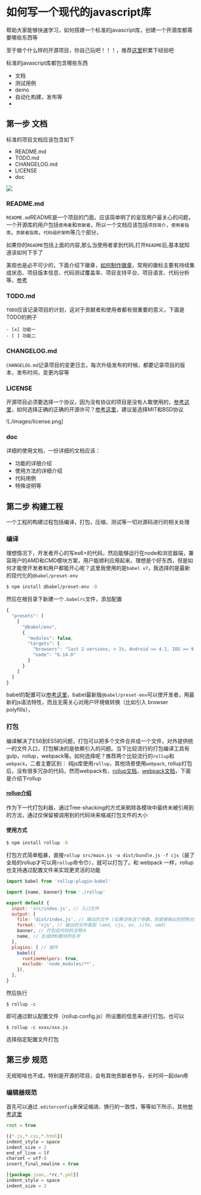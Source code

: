 # 如何写一个现代的javascript库

帮助大家能够快速学习，如何搭建一个标准的javascript库，创建一个开源库都需要哪些东西等

至于做个什么样的开源项目，你自己玩吧！！！，推荐[这里](http://blog.jobbole.com/113602/)积累下经验吧

标准的javascript库都包含哪些东西
- 文档
- 测试用例
- demo
- 自动化构建，发布等
- 

## 第一步 文档

标准的项目文档应该包含如下

- README.md
- TODO.md
- CHANGELOG.md
- LICENSE
- doc

![](./images/doc.png)

### README.md

`README.md`README是一个项目的门面，应该简单明了的呈现用户最关心的问题，一个开源库的用户包括`使用者`和`贡献者`，所以一个文档应该包括`项目简介`，`使用者指南`，`贡献者指南`，`代码组织架构`等几个部分，

如果你的`README`包括上面的内容,那么当使用者拿到代码,打开`README`后,基本就知道该如何下手了

美观也是必不可少的，下面介绍下徽章，[如何制作徽章](https://shields.io/#/)，常用的徽标主要有持续集成状态、项目版本信息、代码测试覆盖率、项目支持平台、项目语言、代码分析等，[参考](https://juejin.im/post/5a32157c6fb9a0450b6667ac)

### TODO.md

`TODO`应该记录项目的计划，这对于贡献者和使用者都有很重要的意义，下面是TODO的例子
```
- [x] 功能一
- [ ] 功能二
```
### CHANGELOG.md
`CHANGELOG.md`记录项目的变更日志，每次升级发布的时候，都要记录项目的版本，发布时间，变更内容等

### LICENSE
开源项目必须要选择一个协议，因为没有协议的项目是没有人敢使用的，[参考这里](https://spdx.org/licenses/)，如何选择正确的正确的开源许可？[参考这里](https://blog.csdn.net/j01g58uc80251/article/details/78131010)，建议是选择MIT和BSD协议

![./images/license.png]

### doc
详细的使用文档，一份详细的文档应该：
- 功能的详细介绍
- 使用方法的详细介绍
- 代码用例
- 特殊说明等

## 第二步 构建工程
一个工程的构建过程包括编译，打包，压缩，测试等一切对源码进行的相关处理

### 编译
理想情况下，开发者开心的写es6+的代码，然后能够运行在node和浏览器端，兼容用户的AMD和CMD模块方案，用户能顺利应用起来。理想是个好东西，但是如何才能使开发者和用户都能开心呢？这里我使用的是`babel v7`，我选择的是最新的现代化的`@babel/preset-env`
```bash
$ npm install @babel/preset-env -D
```
然后在根目录下新建一个`.babelrc`文件，添加配置
```js
{
  "presets": [
    [
      "@babel/env",
      {
        "modules": false,
        "targets": {
          "browsers": "last 2 versions, > 1%, Android >= 4.1, IOS >= 9,  Chrome >= 16",
          "node": "6.14.0"
        }
      }
    ]
  ]
}
```
babel的配置可以[参考这里](https://babeljs.io/docs/en/babel-preset-env#install)，babel最新版`@babel/preset-env`可以使开发者，用最新的js语法特性，而且无需关心对用户环境做转换（比如引入 browser polyfills），

### 打包
编译解决了ES6到ES5的问题，打包可以把多个文件合并成一个文件，对外提供统一的文件入口，打包解决的是依赖引入的问题。当下比较流行的打包编译工具有gulp，rollup，webpack等。如何选择呢？推荐两个比较流行的`rollup`和`webpack`，二者主要区别： 纯js库使用`rollup`，其他场景使用`webpack`, rollup打包后，没有很多冗杂的代码，然而webpack有，[rollup文档](https://www.rollupjs.com/guide/zh#babel)，[webpack文档](https://www.webpackjs.com/)，下面是介绍下rollup

#### [rollup介绍](https://www.rollupjs.com/guide/zh#babel)
作为下一代打包利器，通过Tree-shacking的方式来剔除各模块中最终未被引用到的方法，通过仅保留被调用到的代码块来缩减打包文件的大小

#### 使用方式
```bash
$ npm install rollup -D 
```

打包方式简单粗暴，直接`rollup src/main.js -o dist/bundle.js -f cjs`（装了全局的rollup才可以用`rollup`命令😯），就可以打包了。和 webpack 一样，rollup 也支持通过配置文件来实现更灵活的功能

```js
import babel from 'rollup-plugin-babel'

import {name, banner} from './rollup'

export default {
  input: 'src/index.js', // 入口文件
  output: {
    file: 'dist/index.js', // 输出的文件 (如果没有这个参数，则直接输出到控制台)
    format: 'cjs', // 输出的文件类型 (amd, cjs, es, iife, umd)
    banner, // 打包后代码的注释头
    name, // 生成UMD模块的名字
  },
  plugins: [ // 插件
    babel({
      runtimeHelpers: true,
      exclude: 'node_modules/**',
    }),
  ],
}
```

然后执行
```
$ rollup -c
```
即可通过默认配置文件（rollup.config.js）所设置的信息来进行打包。也可以
```
$ rollup -c xxxx/xxx.js
```
选择指定配置文件打包

## 第三步 规范
无规矩啥也不成，特别是开源的项目，会有其他贡献者参与，长时间一起dan疼

### 编辑器规范
首先可以通过`.editorconfig`来保证缩进、换行的一致性，等等如下所示，其他[参考这里](https://editorconfig.org/)
```js
root = true

[{*.js,*.css,*.html}]
indent_style = space
indent_size = 2
end_of_line = lf
charset = utf-8
insert_final_newline = true

[{package.json,.*rc,*.yml}]
indent_style = space
indent_size = 2

```